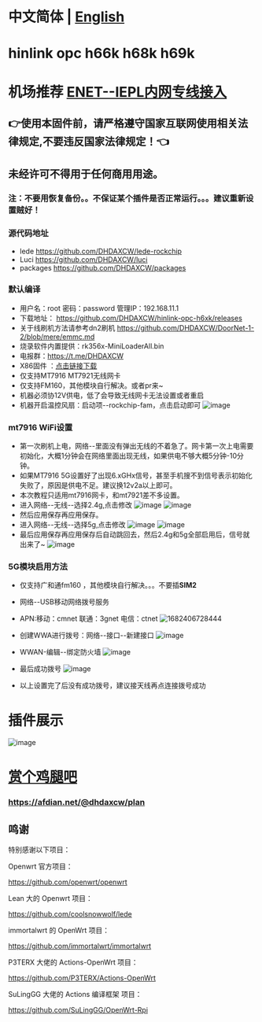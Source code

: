 # 中文简体 | [English](https://github.com/DHDAXCW/NanoPi-R5S-2021/blob/main/EngLish.md)
# hinlink opc h66k h68k h69k
# 机场推荐 [ENET--IEPL内网专线接入](https://www.easy2023.com/#/register?code=Ut7iWMrk)
## 👉使用本固件前，请严格遵守国家互联网使用相关法律规定,不要违反国家法律规定！👈
## 未经许可不得用于任何商用用途。

### 注：不要用恢复备份。。不保证某个插件是否正常运行。。。建议重新设置贼好！

### 源代码地址
- lede https://github.com/DHDAXCW/lede-rockchip
- Luci https://github.com/DHDAXCW/luci
- packages https://github.com/DHDAXCW/packages

### 默认编译

- 用户名：root 密码：password  管理IP：192.168.11.1
- 下载地址： https://github.com/DHDAXCW/hinlink-opc-h6xk/releases
- 关于线刷机方法请参考dn2刷机 https://github.com/DHDAXCW/DoorNet-1-2/blob/mere/emmc.md
- 烧录软件内置提供：rk356x-MiniLoaderAll.bin
- 电报群：https://t.me/DHDAXCW
- X86固件 ：[点击链接下载](https://github.com/DHDAXCW/OpenWRT_x86_x64/releases)
- 仅支持MT7916 MT7921无线网卡
- 仅支持FM160，其他模块自行解决。或者pr来~
- 机器必须协12V供电，低了会导致无线网卡无法设置或者重启
- 机器开启温控风扇：启动项--rockchip-fam，点击启动即可
![image](https://github.com/DHDAXCW/hinlink-opc-h6xk/assets/74764072/3388c963-5407-455c-be91-d115e11f1552)
### mt7916 WiFi设置
- 第一次刷机上电，网络--里面没有弹出无线的不着急了。网卡第一次上电需要初始化，大概1分钟会在网络里面出现无线，如果供电不够大概5分钟-10分钟。
- 如果MT7916 5G设置好了出现6.xGHx信号，甚至手机搜不到信号表示初始化失败了，原因是供电不足。建议换12v2a以上即可。
- 本次教程只适用mt7916网卡，和mt7921差不多设置。
- 进入网络--无线--选择2.4g,点击修改
![image](https://github.com/DHDAXCW/hinlink-opc-h6xk/assets/74764072/4a8e7767-9c1f-4e00-b428-bb2b51297668)
![image](https://github.com/DHDAXCW/hinlink-opc-h6xk/assets/74764072/02a3e011-d6fb-4e73-bbaa-cb443c3d025e)
- 然后应用保存再应用保存。
- 进入网络--无线--选择5g,点击修改
![image](https://github.com/DHDAXCW/hinlink-opc-h6xk/assets/74764072/879bdd0a-4077-4ba6-9ef0-afebcfcdff52)
![image](https://github.com/DHDAXCW/hinlink-opc-h6xk/assets/74764072/326d4759-1598-4e5f-a462-b3cb6514e428)
- 最后应用保存再应用保存后自动跳回去，然后2.4g和5g全部启用后，信号就出来了~
![image](https://github.com/DHDAXCW/hinlink-opc-h6xk/assets/74764072/ef716071-bf10-4243-8a7c-e903cfdd4811)
### 5G模块启用方法
- 仅支持广和通fm160 ，其他模块自行解决。。。不要插**SIM2**
- 网络--USB移动网络拨号服务
- APN:移动：cmnet  联通：3gnet 电信：ctnet
![1682406728444](https://user-images.githubusercontent.com/74764072/234201770-3a796152-5873-4152-a34b-705eeb49bfd4.jpg)

- 创建WWA进行拨号：网络--接口--新建接口
![image](https://user-images.githubusercontent.com/74764072/234204127-8c40ef24-2e15-4991-a13b-b133bb97b38c.png)

- WWAN-编辑--绑定防火墙
![image](https://user-images.githubusercontent.com/74764072/234204460-ae98b1d5-85b6-4c28-8b17-1926b5f8f6ce.png)

- 最后成功拨号
![image](https://user-images.githubusercontent.com/74764072/234204830-708bca0e-c135-4d0c-bd10-c8a1fb0ca288.png)

- 以上设置完了后没有成功拨号，建议接天线再点连接拨号成功
# 插件展示
 
 ![image](https://user-images.githubusercontent.com/74764072/183227361-e8bdb023-5514-437d-97e8-e13ca4285035.png)

# [赏个鸡腿吧](https://afdian.net/@dhdaxcw/plan)
### https://afdian.net/@dhdaxcw/plan

## 鸣谢

特别感谢以下项目：

Openwrt 官方项目：

<https://github.com/openwrt/openwrt>

Lean 大的 Openwrt 项目：

<https://github.com/coolsnowwolf/lede>

immortalwrt 的 OpenWrt 项目：

<https://github.com/immortalwrt/immortalwrt>

P3TERX 大佬的 Actions-OpenWrt 项目：

<https://github.com/P3TERX/Actions-OpenWrt>

SuLingGG 大佬的 Actions 编译框架 项目：

https://github.com/SuLingGG/OpenWrt-Rpi
